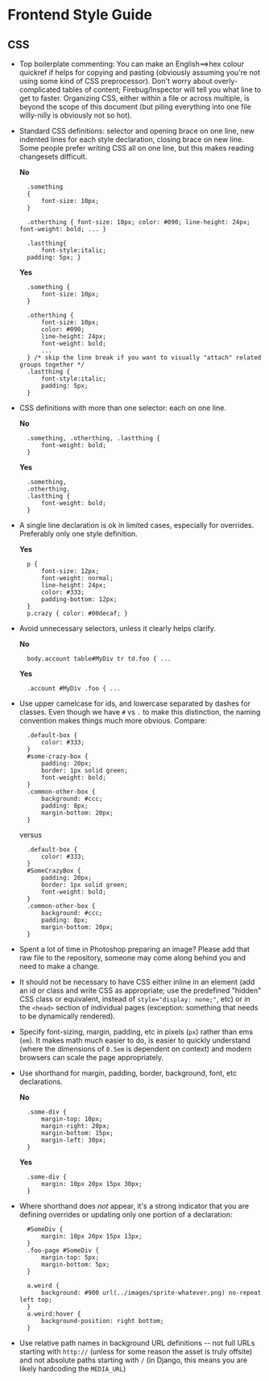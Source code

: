 # Frontend Style Guide

## CSS

* Top boilerplate commenting: You can make an English==>hex colour quickref if helps for copying and pasting (obviously assuming you're not using some kind of CSS preprocessor). Don't worry about overly-complicated tables of content; Firebug/Inspector will tell you what line to get to faster. Organizing CSS, either within a file or across multiple, is beyond the scope of this document (but piling everything into one file willy-nilly is obviously not so hot).

* Standard CSS definitions: selector and opening brace on one line, new indented lines for each style declaration, closing brace on new line. Some people prefer writing CSS all on one line, but this makes reading changesets difficult.

    **No**

        .something
        {
            font-size: 10px;
        }

        .otherthing { font-size: 10px; color: #090; line-height: 24px; font-weight: bold; ... }

        .lastthing{
            font-style:italic;
        padding: 5px; }

    **Yes**

        .something {
            font-size: 10px;
        }

        .otherthing {
            font-size: 10px;
            color: #090;
            line-height: 24px;
            font-weight: bold;
            ...
        } /* skip the line break if you want to visually "attach" related groups together */
        .lastthing {
            font-style:italic;
            padding: 5px;
        }

* CSS definitions with more than one selector: each on one line.

    **No**

        .something, .otherthing, .lastthing {
            font-weight: bold;
        }

    **Yes**

        .something,
        .otherthing,
        .lastthing {
            font-weight: bold;
        }

* A single line declaration is ok in limited cases, especially for overrides. Preferably only one style definition.

    **Yes**

        p {
            font-size: 12px;
            font-weight: normal;
            line-height: 24px;
            color: #333;
            padding-bottom: 12px;
        }
        p.crazy { color: #00decaf; }

* Avoid unnecessary selectors, unless it clearly helps clarify.

    **No**

        body.account table#MyDiv tr td.foo { ...

    **Yes**

        .account #MyDiv .foo { ...

* Use upper camelcase for ids, and lowercase separated by dashes for classes. Even though we have `#` vs `.` to make this distinction, the naming convention makes things much more obvious. Compare:

        .default-box {
            color: #333;
        }
        #some-crazy-box {
            padding: 20px;
            border: 1px solid green;
            font-weight: bold;
        }
        .common-other-box {
            background: #ccc;
            padding: 8px;
            margin-bottom: 20px;
        }

    versus

        .default-box {
            color: #333;
        }
        #SomeCrazyBox {
            padding: 20px;
            border: 1px solid green;
            font-weight: bold;
        }
        .common-other-box {
            background: #ccc;
            padding: 8px;
            margin-bottom: 20px;
        }

* Spent a lot of time in Photoshop preparing an image? Please add that raw file to the repository, someone may come along behind you and need to make a change.

* It should not be necessary to have CSS either inline in an element (add an id or class and write CSS as appropriate; use the predefined "hidden" CSS class or equivalent, instead of `style="display: none;"`, etc) or in the `<head>` section of individual pages (exception: something that needs to be dynamically rendered).

* Specify font-sizing, margin, padding, etc in pixels (`px`) rather than ems (`em`). It makes math much easier to do, is easier to quickly understand (where the dimensions of `0.5em` is dependent on context) and modern browsers can scale the page appropriately.

* Use shorthand for margin, padding, border, background, font, etc declarations.

    **No**

        .some-div {
            margin-top: 10px;
            margin-right: 20px;
            margin-bottom: 15px;
            margin-left: 30px;
        }

    **Yes**

        .some-div {
            margin: 10px 20px 15px 30px;
        }

* Where shorthand does *not* appear, it's a strong indicator that you are defining overrides or updating only one portion of a declaration:

        #SomeDiv {
            margin: 10px 20px 15px 13px;
        }
        .foo-page #SomeDiv {
            margin-top: 5px;
            margin-bottom: 5px;
        }

        a.weird {
            background: #900 url(../images/sprite-whatever.png) no-repeat left top;
        }
        a.weird:hover {
            background-position: right bottom;
        }

* Use relative path names in background URL definitions -- not full URLs starting with `http://` (unless for some reason the asset is truly offsite) and not absolute paths starting with `/` (in Django, this means you are likely hardcoding the `MEDIA_URL`)
